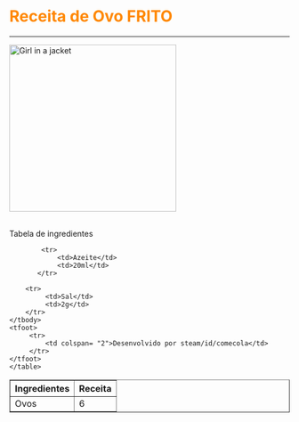 <html>
<head>
    <meta charset='utf-8'>
    <meta http-equiv='X-UA-Compatible' content='IE=edge'>
    <title>Page Title</title>
    <meta name='viewport' content='width=device-width, initial-scale=1'>
    <link rel='stylesheet' type='text/css' media='screen' href='main.css'>
    <script src='main.js'></script>
</head>
<h1 style="color:rgb(255, 136, 0);">Receita de Ovo FRITO</h1>
<hr>
<img src="https://casbri.com.br/wp-content/uploads/2020/08/dfdsfd-768x712.jpg" alt="Girl in a jacket" width="300">
    
<br><hr3>Tabela de ingredientes</hr3>
<body>
    <table border="1">
        <thead>
            <th>Ingredientes</th>
            <th>Receita</th>
        </thead>
        <tbody>    
            <tr>
                 <td>Ovos</td>
                 <td>6</td>
            </tr>

            <tr>
                <td>Azeite</td>
                <td>20ml</td>
           </tr>

        <tr>
             <td>Sal</td>
             <td>2g</td>
        </tr>
    </tbody>
    <tfoot>
         <tr>
             <td colspan= "2">Desenvolvido por steam/id/comecola</td>
         </tr>
    </tfoot>
    </table>
</body>
</html>
